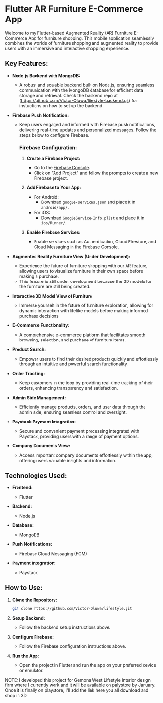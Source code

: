 # Flutter AR Furniture E-Commerce App

Welcome to my Flutter-based Augmented Reality (AR) Furniture E-Commerce App for furniture shopping. This mobile application seamlessly combines the worlds of furniture shopping and augmented reality to provide users with an immersive and interactive shopping experience.

## Key Features:

- **Node.js Backend with MongoDB:**
  - A robust and scalable backend built on Node.js, ensuring seamless communication with the MongoDB database for efficient data storage and retrieval. Check the backend repo at (https://github.com/Victor-Oluwa/lifestyle-backend.git) for instuctions on how to set up the backend.

- **Firebase Push Notification:**
  - Keep users engaged and informed with Firebase push notifications, delivering real-time updates and personalized messages. Follow the steps below to configure Firebase.

    ### Firebase Configuration:

    1. **Create a Firebase Project:**
       - Go to the [Firebase Console](https://console.firebase.google.com/).
       - Click on "Add Project" and follow the prompts to create a new Firebase project.

    2. **Add Firebase to Your App:**
       - For Android:
         - Download `google-services.json` and place it in `android/app/`.
       - For iOS:
         - Download `GoogleService-Info.plist` and place it in `ios/Runner/`.

    3. **Enable Firebase Services:**
       - Enable services such as Authentication, Cloud Firestore, and Cloud Messaging in the Firebase Console.

- **Augmented Reality Furniture View (Under Development):**
  - Experience the future of furniture shopping with our AR feature, allowing users to visualize furniture in their own space before making a purchase.
  - This feature is still under development because the 3D models for the furniture are still being created.

- **Interactive 3D Model View of Furniture** 
  - Immerse yourself in the future of furniture exploration, allowing for dynamic interaction with lifelike models before making informed purchase decisions

- **E-Commerce Functionality:**
  - A comprehensive e-commerce platform that facilitates smooth browsing, selection, and purchase of furniture items.

- **Product Search:**
  - Empower users to find their desired products quickly and effortlessly through an intuitive and powerful search functionality.

- **Order Tracking:**
  - Keep customers in the loop by providing real-time tracking of their orders, enhancing transparency and satisfaction.

- **Admin Side Management:**
  - Efficiently manage products, orders, and user data through the admin side, ensuring seamless control and oversight.

- **Paystack Payment Integration:**
  - Secure and convenient payment processing integrated with Paystack, providing users with a range of payment options.

- **Company Documents View:**
  - Access important company documents effortlessly within the app, offering users valuable insights and information.

## Technologies Used:

- **Frontend:**
  - Flutter

- **Backend:**
  - Node.js

- **Database:**
  - MongoDB

- **Push Notifications:**
  - Firebase Cloud Messaging (FCM)

- **Payment Integration:**
  - Paystack

## How to Use:

1. **Clone the Repository:**
   ```bash
   git clone https://github.com/Victor-Oluwa/lifestyle.git
   ```

2. **Setup Backend:**
   - Follow the backend setup instructions above.

3. **Configure Firebase:**
   - Follow the Firebase configuration instructions above.

4. **Run the App:**
   - Open the project in Flutter and run the app on your preferred device or emulator.

NOTE: I developed this project for Gemona West Lifestyle interior design firm where I currently work and it will be available on palystore by January. Once it is finally on playstore, I'll add the link here you all download and shop in 3D
